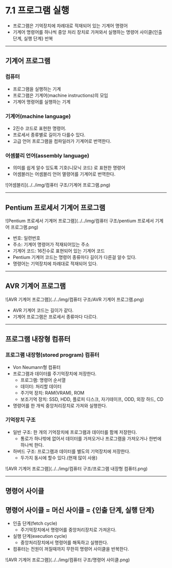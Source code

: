 # 7.1 프로그램 실행
* 프로그램은 기억장치에 차례대로 적재되어 있는 기계어 명령어
* 기계어 명령어를 하나씩 중앙 처리 장치로 가져와서 실행하는 명령어 사이클{인출 단계, 실행 단계} 반복

***

## 기계어 프로그램
### 컴퓨터
* 프로그램을 실행하는 기계
* 프로그램은 기계어(machine instructions)의 모임
* 기계어 명령어를 실행하는 기계

### 기계어(machine language)
* 2진수 코드로 표현한 명령어.
* 프로세서 종류별로 길이가 다를수 있다.
* 고급 언어 프로그램을 컴파일러가 기계어로 번역한다.

### 어셈블리 언어(assembly language)
* 의미를 쉽게 알수 있도록 기호(니모닉 코드) 로 표현한 명령어
* 어셈블러는 어셈블리 언어 멸령어를 기계어로 번역한다.

![어셈블리](../../img/컴퓨터 구조/기계어 프로그램.png)

***

## Pentium 프로세서 기계어 프로그램
![Pentium 프로세서 기계어 프로그램](../../img/컴퓨터 구조/pentium 프로세서 기계어 프로그램.png)
* 번호: 일련번호
* 주소: 기계어 명령어가 적재되어있는 주소
* 기계어 코드: 16진수로 표현되어 있는 기계어 코드
* Pentium 기계어 코드는 명령어 종류마다 길이가 다른걸 알수 있다.
* 명령어는 기억장치에 차례대로 적재되어 있다.

***

## AVR 기계어 프로그램
![AVR 기계어 프로그램](../../img/컴퓨터 구조/AVR 기계어 프로그램.png)
* AVR 기계어 코드는 길이가 같다.
* 기계어 프로그램은 프로세서 종류마다 다르다.

***

## 프로그램 내장형 컴퓨터
### 프로그램 내장형(stored program) 컴퓨터
* Von Neumann형 컴퓨터
* 프로그램과 데이터를 주기억장치에 저장한다.
    * 프로그램: 명령어 순서열
    * 데이터: 처리할 데이터
    * 주기억 장치: RAM(VRAM), ROM
    * 보조기억 장치: SSD, HDD, 플로피 디스크, 자기테이프, ODD, 외장 하드, CD
* 명령어를 한 개씩 중앙처리장치로 가져와 실행한다.

### 기억장치 구조
* 일반 구조: 한 개의 기억장치에 프로그램과 데이터를 함께 저장한다.
  * 통로가 하나밖에 없어서 데이터를 가져오거나 프로그램을 가져오거나 한번에 하나씩 한다.
* 하버드 구조: 프로그램과 데이터를 별도의 기억장치에 저장한다.
  * 두가지 동시에 할수 있다.(현재 많이 사용)

![AVR 기계어 프로그램](../../img/컴퓨터 구조/프로그램 내장형 컴퓨터.png)

***

## 명령어 사이클
## 명령어 사이클 = 머신 사이클 = {인출 단계, 실행 단계}
* 인출 단계(fetch cycle)
  * 주기억장치에서 명령어를 중앙처리장치로 가져온다.
* 실행 단계(execution cycle)
  * 중앙처리장치에서 명령어를 해독하고 실행한다.
* 컴퓨터는 전원이 꺼질때까지 무한히 명령어 사이클을 반복한다.

![AVR 기계어 프로그램](../../img/컴퓨터 구조/명령어 사이클.png)
